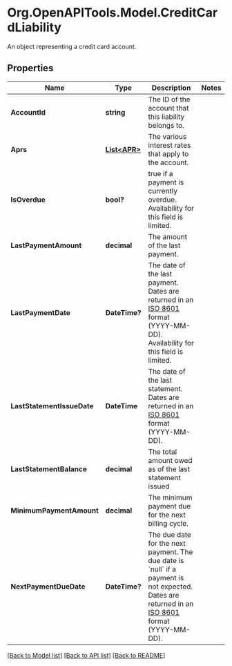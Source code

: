 # Org.OpenAPITools.Model.CreditCardLiability
An object representing a credit card account.

## Properties

Name | Type | Description | Notes
------------ | ------------- | ------------- | -------------
**AccountId** | **string** | The ID of the account that this liability belongs to. | 
**Aprs** | [**List&lt;APR&gt;**](APR.md) | The various interest rates that apply to the account. | 
**IsOverdue** | **bool?** | true if a payment is currently overdue. Availability for this field is limited. | 
**LastPaymentAmount** | **decimal** | The amount of the last payment. | 
**LastPaymentDate** | **DateTime?** | The date of the last payment. Dates are returned in an [ISO 8601](https://wikipedia.org/wiki/ISO_8601) format (YYYY-MM-DD). Availability for this field is limited. | 
**LastStatementIssueDate** | **DateTime** | The date of the last statement. Dates are returned in an [ISO 8601](https://wikipedia.org/wiki/ISO_8601) format (YYYY-MM-DD). | 
**LastStatementBalance** | **decimal** | The total amount owed as of the last statement issued | 
**MinimumPaymentAmount** | **decimal** | The minimum payment due for the next billing cycle. | 
**NextPaymentDueDate** | **DateTime?** | The due date for the next payment. The due date is &#x60;null&#x60; if a payment is not expected. Dates are returned in an [ISO 8601](https://wikipedia.org/wiki/ISO_8601) format (YYYY-MM-DD). | 

[[Back to Model list]](../README.md#documentation-for-models) [[Back to API list]](../README.md#documentation-for-api-endpoints) [[Back to README]](../README.md)


